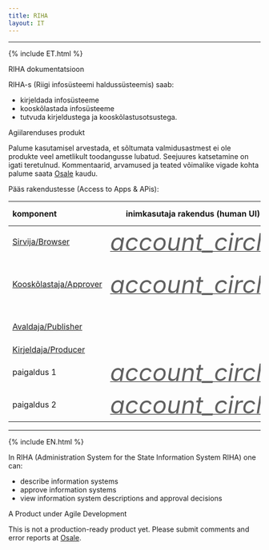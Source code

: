 ```yaml
---
title: RIHA
layout: IT
---
```


---

{% include ET.html %}

RIHA dokumentatsioon

RIHA-s (Riigi infosüsteemi haldussüsteemis) saab:

- kirjeldada infosüsteeme
- kooskõlastada infosüsteeme
- tutvuda kirjeldustega ja kooskõlastusotsustega.

<div class='block__warning'>
  <p class='block__warning--heading'>Agiilarenduses produkt</p>
  <p>
    Palume kasutamisel arvestada, et sõltumata valmidusastmest ei ole produkte veel ametlikult toodangusse lubatud. Seejuures katsetamine on igati teretulnud. Kommentaarid, arvamused ja teated võimalike vigade kohta palume saata <a href='https://e-gov.github.io/RIHA-Launcher/Osale'>Osale</a> kaudu.
  </p>
</div>

Pääs rakendustesse (Access to Apps & APis):

| komponent | inimkasutaja rakendus (human UI) | masinliides (API) |
| :--- | :---: | :---: |
| [Sirvija/Browser](Sirvija) | <a href='http://ec2-35-160-53-79.us-west-2.compute.amazonaws.com:8082/' style='border-bottom: none !important;'><i class="material-icons ikoon" style='color: #616161; font-size: 48px;'>account_circle</i></a> | |
| [Kooskõlastaja/Approver](Kooskolastaja) | <a href='http://ec2-35-160-53-79.us-west-2.compute.amazonaws.com:8080/' style='border-bottom: none !important;'><i class="material-icons ikoon" style='color: #616161; font-size: 48px;'>account_circle</i></a> | masinliides (API): <a href='http://ec2-35-160-53-79.us-west-2.compute.amazonaws.com:8080/approvals' style='border-bottom: none !important;'><i class="material-icons ikoon" style='color: #FF555D; font-size: 48px;'>code</i></a> |
| [Avaldaja/Publisher](Avaldaja) |  | <a href='http://ec2-35-160-53-79.us-west-2.compute.amazonaws.com:8081/systems.json' style='border-bottom: none !important;'><i class="material-icons ikoon" style='color: #FF555D; font-size: 48px;'>code</i></a> |
| [Kirjeldaja/Producer](Kirjeldaja)  |  |  |
| paigaldus 1 | <a href='http://ec2-35-160-53-79.us-west-2.compute.amazonaws.com:8083' style='border-bottom: none !important;'><i class="material-icons ikoon" style='color: #616161; font-size: 48px;'>account_circle</i></a> | <a href='http://ec2-35-160-53-79.us-west-2.compute.amazonaws.com:8083/systems.json' style='border-bottom: none !important;'><i class="material-icons ikoon" style='color: #FF555D; font-size: 48px;'>code</i></a> |
| paigaldus 2 | <a href='http://ec2-35-160-53-79.us-west-2.compute.amazonaws.com:8084' style='border-bottom: none !important;'><i class="material-icons ikoon" style='color: #616161; font-size: 48px;'>account_circle</i></a> | <a href='http://ec2-35-160-53-79.us-west-2.compute.amazonaws.com:8084/systems.json' style='border-bottom: none !important;'><i class="material-icons ikoon" style='color: #FF555D; font-size: 48px;'>code</i></a> |

---

{% include EN.html %}

In RIHA (Administration System for the State Information System RIHA) one can:

- describe information systems
- approve information systems
- view information system descriptions and approval decisions

<div class='block__warning'>
  <p class='block__warning--heading'>A Product under Agile Development</p>
  <p>
    This is not a production-ready product yet. Please submit comments and error reports at <a href='https://e-gov.github.io/RIHA-Launcher/Osale'>Osale</a>.
  </p>
</div>



